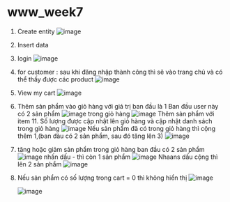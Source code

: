 # www_week7
1. Create entity
 ![image](https://github.com/BaoTruc0605/www_week7/assets/114350927/d599bfeb-df49-4283-aa04-a20b8f211524)

2. Insert data
3. login
  ![image](https://github.com/BaoTruc0605/www_week7/assets/114350927/cf063def-a60b-4b38-80c0-3e80840ad184)

4. for customer :  sau khi đăng nhập thành công thì sẽ vào trang chủ và có thể thấy được các product
 ![image](https://github.com/BaoTruc0605/www_week7/assets/114350927/608b0e5a-0ce3-4f45-ae62-42800043a964)
5. View my cart
   ![image](https://github.com/BaoTruc0605/www_week7/assets/114350927/5c22828d-2721-4283-ae0f-10aab197a85d)
6. Thêm sản phẩm vào giỏ hàng với giá trị ban đầu là 1
   Ban đầu user này có 2 sản phẩm
   ![image](https://github.com/BaoTruc0605/www_week7/assets/114350927/38070197-ddc6-4240-8120-f4098e81c558)
   trong giỏ hàng
   ![image](https://github.com/BaoTruc0605/www_week7/assets/114350927/04b949c8-5689-4c80-a1cf-1e776f65b46d)
   Thêm sản phẩm với item 11. Số lượng được cập nhật lên giỏ hàng và cập nhật danh sách trong giỏ hàng
   ![image](https://github.com/BaoTruc0605/www_week7/assets/114350927/c8f49eb1-9db0-442e-a6cc-0a68190126a1)
   Nếu sản phẩm đã có trong giỏ hàng thì cộng thêm 1,(ban đàu có 2 sản phẩm, sau đó tăng lên 3)
   ![image](https://github.com/BaoTruc0605/www_week7/assets/114350927/d97dabd4-af1d-472c-9313-f3143403d277)

8. tăng hoặc giảm sản phẩm trong giỏ hàng
   ban đầu có 2 sản phẩm
   ![image](https://github.com/BaoTruc0605/www_week7/assets/114350927/a05cf508-05bd-44ca-89c4-5e10766cd0ee)
   nhấn dấu - thì còn 1 sản phẩm
  ![image](https://github.com/BaoTruc0605/www_week7/assets/114350927/2a5b8154-13b4-498c-bafd-255a8a01e3cf)
   Nhaans dấu cộng thì lên 2 sản phẩm
   ![image](https://github.com/BaoTruc0605/www_week7/assets/114350927/961bab9a-fbe7-40ed-bfec-530f3d9969e1)
9. Nếu sản phẩm có số lượng trong cart = 0 thì không hiển thị
![image](https://github.com/BaoTruc0605/www_week7/assets/114350927/5bc4676c-1fe2-49ec-912c-9fcf5e1cf1b9)

   ![image](https://github.com/BaoTruc0605/www_week7/assets/114350927/e06ffce6-9de1-4a66-b5f5-f17a7f3f2281)









